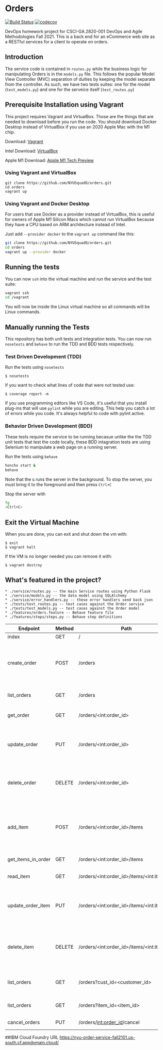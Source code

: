 # Orders

[![Build Status](https://app.travis-ci.com/NYUSquadO/orders.svg?branch=main)](https://app.travis-ci.com/NYUSquadO/orders)
[![codecov](https://codecov.io/gh/NYUSquadO/orders/branch/main/graph/badge.svg?token=95UV2GZXFD)](https://codecov.io/gh/NYUSquadO/orders)

DevOps homework project for CSCI-GA.2820-001 DevOps and Agile Methodologies Fall 2021.
This is a back end for an eCommerce web site as a RESTful services for a client to operate on orders.

## Introduction

The service code is contained in `routes.py` while the business logic for manipulating Orders is in the `models.py` file. This follows the popular Model View Controller (MVC) separation of duities by keeping the model separate from the controller. As such, we have two tests suites: one for the model (`test_models.py`) and one for the serveice itself (`test_routes.py`)

## Prerequisite Installation using Vagrant

This project requires Vagrant and VirtualBox. Those are the things that are needed to download before you run the code. You should download Docker Desktop instead of VirtualBox if you use an 2020 Apple Mac with the M1 chip.

Download: [Vagrant](https://www.vagrantup.com/)

Intel Download: [VirtualBox](https://www.virtualbox.org/)

Apple M1 Download: [Apple M1 Tech Preview](https://docs.docker.com/docker-for-mac/apple-m1/)

### Using Vagrant and VirtualBox

```shell
git clone https://github.com/NYUSquadO/orders.git
cd orders
vagrant up
```

### Using Vagrant and Docker Desktop

For users that use Docker as a provider instead of VirtualBox, this is useful for owners of Apple M1 Silicon Macs which cannot run VirtualBox because they have a CPU based on ARM architecture instead of Intel.

Just add `--provider docker` to the `vagrant up` command like this:

```sh
git clone https://github.com/NYUSquadO/orders.git
cd orders
vagrant up --provider docker
```

## Running the tests

You can now `ssh` into the virtual machine and run the service and the test suite:

```sh
vagrant ssh
cd /vagrant
```

You will now be inside the Linux virtual machine so all commands will be Linux commands.

## Manually running the Tests
This repository has both unit tests and integration tests. You can now run `nosetests` and `behave` to run the TDD and BDD tests respectively.

### Test Driven Development (TDD)
Run the tests using `nosetests`

```shell
$ nosetests
```
If you want to check what lines of code that were not tested use:

```shell
$ coverage report -m
```

 If you use programming editors like VS Code, it's useful that you install plug-ins that will use `pylint` while you are editing. This help you catch a lot of errors while you code. It's always helpful to code with pylint active.

### Behavior Driven Development (BDD)

These tests require the service to be running becasue unlike the the TDD unit tests that test the code locally, these BDD intagration tests are using Selenium to manipulate a web page on a running server.

Run the tests using `behave`

```sh
honcho start &
behave
```

Note that the `&` runs the server in the background. To stop the server, you must bring it to the foreground and then press `Ctrl+C`

Stop the server with

```sh
fg
<Ctrl+C>
```
## Exit the Virtual Machine

When you are done, you can exit and shut down the vm with:

```shell
$ exit
$ vagrant halt
```

If the VM is no longer needed you can remove it with:

```shell
$ vagrant destroy
```

## What's featured in the project?

    * ./service/routes.py -- the main Service routes using Python Flask
    * ./service/models.py -- the data model using SQLAlchemy
    * ./service/error_handlers.py -- these error handlers send back json
    * ./tests/test_routes.py -- test cases against the Order service
    * ./tests/test_models.py -- test cases against the Order model
    * ./features/orders.feature -- Behave feature file
    * ./features/steps/steps.py -- Behave step definitions

| Endpoint       |    Method  | Path          |                      Description
|----------------|-------|-------------|     -------------------------
| index        |      GET    |  /          |  Index
| create_order | POST   |   /orders  |  Create an order based on the data in the body that is posted  
| list_orders   |  GET     |  /orders            |             Return all of the Orders
| get_order    | GET    |  /orders/\<int:order_id>       |   Retrieve a single Order
| update_order | PUT     | /orders/\<int:order_id>      |   Update an Order based on the body that is posted
| delete_order   |   DELETE | /orders/\<int:order_id>   |    Delete an Order based on the id specified in the path
| add_item   |   POST | /orders/\<int:order_id>/items   |   Add item to existing order based on the data in the body that is posted 
| get_items_in_order    | GET    |  /orders/\<int:order_id>/items       |   Retrieve order items
| read_item    | GET    |  /orders/\<int:order_id>/items/\<int:item_id>       |   Retrieve a single Order Item
| update_order_item | PUT     | /orders/\<int:order_id>/items/\<int:item_id>      |   Update an Order Item based on the body that is posted
| delete_item   |   DELETE | /orders/\<int:order_id>/items/\<int:item_id>   |    Delete item in order based on the item id and order id specified in the path
| list_orders   |   GET  | /orders?cust_id=<customer_id>   |    Query for orders by customer ID
| list_orders   |   GET  | /orders?item_id=<item_id>   |    Query for orders by item ID
| cancel_orders   |  PUT  | /orders/<int:order_id>/cancel   |  Cancel Order

##IBM Cloud Foundry URL
https://nyu-order-service-fall2101.us-south.cf.appdomain.cloud/
